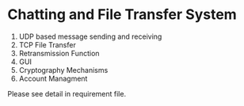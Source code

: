 # Chatting and File Transfer System

1. UDP based message sending and receiving
2. TCP File Transfer
3. Retransmission Function
4. GUI
5. Cryptography Mechanisms
6. Account Managment


Please see detail in requirement file.
